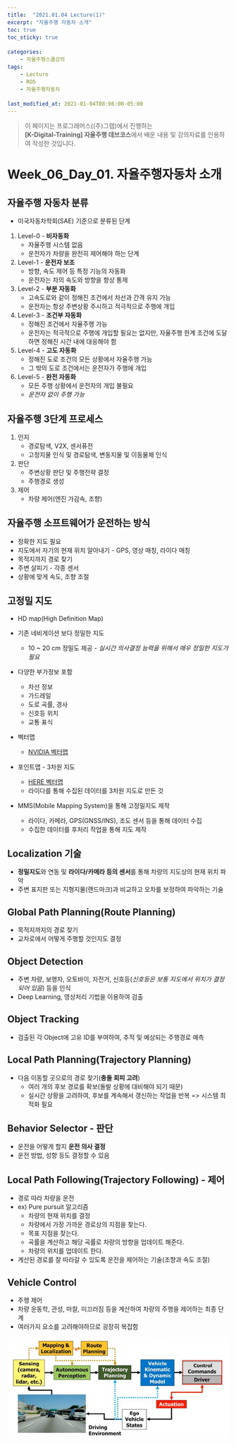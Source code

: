 ```yaml
---
title:  "2021.01.04 Lecture(1)"
excerpt: "자율주행 자동차 소개"
toc: true
toc_sticky: true

categories:
    - 자율주행스쿨강의
tags:
    - Lecture
    - ROS
    - 자율주행자동차

last_modified_at: 2021-01-04T08:06:00-05:00
---
```


>이 페이지는 프로그래머스((주)그렙)에서 진행하는\
**[K-Digital-Training] 자율주행 데브코스**에서 배운 내용 및 강의자료를 인용하여 작성한 것입니다.

# Week_06_Day_01. 자율주행자동차 소개

## 자율주행 자동차 분류
- 미국자동차학회(SAE) 기준으로 분류된 단계
1. Level-0 - **비자동화**
    - 자율주행 시스템 없음
    - 운전자가 차량을 완전히 제어해야 하는 단계
2. Level-1 - **운전자 보조**
    - 방향, 속도 제어 등 특정 기능의 자동화
    - 운전자는 차의 속도와 방향을 항상 통제
3. Level-2 - **부분 자동화**
    - 고속도로와 같이 정해진 조건에서 차선과 간격 유지 가능
    - 운전자는 항상 주변상황 주시하고 적극적으로 주행에 개입
4. Level-3 - **조건부 자동화**
    - 정해진 조건에서 자율주행 가능
    - 운전자는 적극적으로 주행에 개입할 필요는 없지만, 자율주행 한계 조건에 도달하면 정해진 시간 내에 대응해야 함
5. Level-4 - **고도 자동화**
    - 정해진 도로 조건의 모든 상황에서 자율주행 가능
    - 그 밖의 도로 조건에서는 운전자가 주행에 개입
6. Level-5 - **완전 자동화**
    - 모든 주행 상황에서 운전자의 개입 불필요
    - *운전자 없이 주행 가능*


## 자율주행 3단계 프로세스
1. 인지
    - 경로탐색, V2X, 센서퓨전
    - 고정지물 인식 및 경로탐색, 변동지물 및 이동물체 인식
2. 판단
    - 주변상황 판단 및 주행전략 결정
    - 주행경로 생성
3. 제어
    - 차량 제어(엔진 가감속, 조향)

## 자율주행 소프트웨어가 운전하는 방식
- 정확한 지도 필요
- 지도에서 자기의 현재 위치 알아내기 - GPS, 영상 매칭, 라이다 매칭
- 목적지까지 경로 찾기
- 주변 살피기 - 각종 센서
- 상황에 맞게 속도, 조향 조절

## 고정밀 지도
- HD map(High Definition Map)
- 기존 네비게이션 보다 정밀한 지도
    - 10 ~ 20 cm 정밀도 제공
    *- 실시간 의사결정 능력을 위해서 매우 정밀한 지도가 필요*
- 다양한 부가정보 포함
    - 차선 정보
    - 가드레일
    - 도로 곡률, 경사
    - 신호등 위치
    - 교통 표식

- 벡터맵
    - [NVIDIA 벡터맵](https://www.youtube.com/watch?v=5lydCAYb5N0)
- 포인트맵 - 3차원 지도
    - [HERE 벡터맵](https://www.youtube.com/watch?v=8dyo-S3Vxlw)
    - 라이다를 통해 수집된 데이터를 3차원 지도로 만든 것

- MMS(Mobile Mapping System)을 통해 고정밀지도 제작
    - 라이다, 카메라, GPS(GNSS/INS), 조도 센서 등을 통해 데이터 수집
    - 수집한 데이터를 후처리 작업을 통해 지도 제작


## Localization 기술
- **정밀지도**와 연동 및 **라이다/카메라 등의 센서**를 통해 차량의 지도상의 현재 위치 파악
- 주변 표지판 또는 지형지물(랜드마크)과 비교하고 오차를 보정하여 파악하는 기술

## Global Path Planning(Route Planning)
- 목적지까지의 경로 찾기
- 교차로에서 어떻게 주행할 것인지도 결정

## Object Detection
- 주변 차량, 보행자, 오토바이, 자전거, 신호등(*신호등은 보통 지도에서 위치가 결정되어 있음*) 등을 인식
- Deep Learning, 영상처리 기법을 이용하여 검출

## Object Tracking
- 검출된 각 Object에 고유 ID를 부여하여, 추적 및 예상되는 주행경로 예측

## Local Path Planning(Trajectory Planning)
- 다음 이동할 곳으로의 경로 찾기(**충돌 회피 고려**)
    - 여러 개의 후보 경로를 확보(돌발 상황에 대비해야 되기 때문)
    - 실시간 상황을 고려하여, 후보를 계속해서 갱신하는 작업을 반복 => 시스템 최적화 필요

## Behavior Selector - 판단
- 운전을 어떻게 할지 **운전 의사 결정**
- 운전 방법, 성향 등도 결정할 수 있음

## Local Path Following(Trajectory Following) - 제어
- 경로 따라 차량을 운전
- ex) Pure pursuit 알고리즘
    - 차량의 현재 위치를 결정
    - 차량에서 가장 가까운 경로상의 지점을 찾는다.
    - 목표 지점을 찾는다.
    - 곡률을 계산하고 해당 곡률로 차량의 방향을 업데이트 해준다.
    - 차량의 위치를 업데이트 한다.
- 계산된 경로를 잘 따라갈 수 있도록 운전을 제어하는 기술(조향과 속도 조절)
  
## Vehicle Control
- 주행 제어
- 차량 운동학, 관성, 마찰, 미끄러짐 등을 계산하여 차량의 주행을 제어하는 최종 단계
- 여러가지 요소를 고려해야하므로 굉장히 복잡함

![자율주행 프로세스](/assets/images/lecture/week06_imgs/01/figure_01.png)
